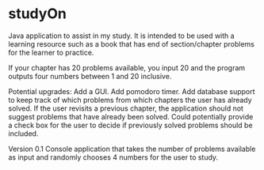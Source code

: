 # studyOn
Java application to assist in my study. It is intended to be used with a learning 
resource such as a book that has end of section/chapter problems for the learner 
to practice. 

If your chapter has 20 problems available, you input 20 and the program outputs 
four numbers between 1 and 20 inclusive.

Potential upgrades:
    Add a GUI. 
    Add pomodoro timer.
    Add database support to keep track of which problems from which chapters the user has already solved. If the user 
    revisits a previous chapter, the application should not suggest problems that have already been solved. Could 
    potentially provide a check box for the user to decide if previously solved problems should be included.

Version 0.1
    Console application that takes the number of problems available as input and randomly chooses 4 numbers for the user 
    to study.